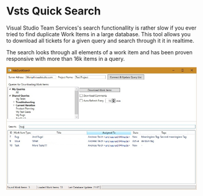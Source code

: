 # Vsts Quick Search
Visual Studio Team Services's search functionallity is rather slow if you ever tried to find duplicate Work Items in a large database.
This tool allows you to download all tickets for a given query and search through it it in realtime.

The search looks through all elements of a work item and has been proven responsive with more than 16k items in a query.

![Screenshot](screenshot.jpg?raw=true)
